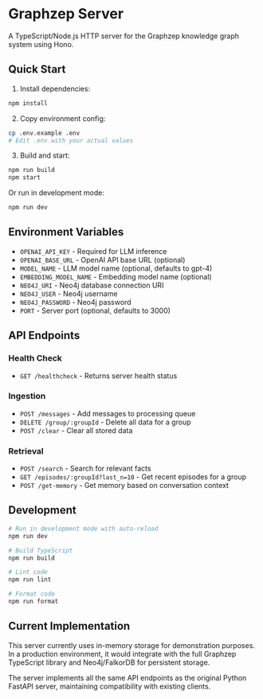 # Graphzep Server

A TypeScript/Node.js HTTP server for the Graphzep knowledge graph system using Hono.

## Quick Start

1. Install dependencies:
```bash
npm install
```

2. Copy environment config:
```bash
cp .env.example .env
# Edit .env with your actual values
```

3. Build and start:
```bash
npm run build
npm start
```

Or run in development mode:
```bash
npm run dev
```

## Environment Variables

- `OPENAI_API_KEY` - Required for LLM inference
- `OPENAI_BASE_URL` - OpenAI API base URL (optional)
- `MODEL_NAME` - LLM model name (optional, defaults to gpt-4)
- `EMBEDDING_MODEL_NAME` - Embedding model name (optional)
- `NEO4J_URI` - Neo4j database connection URI
- `NEO4J_USER` - Neo4j username
- `NEO4J_PASSWORD` - Neo4j password
- `PORT` - Server port (optional, defaults to 3000)

## API Endpoints

### Health Check
- `GET /healthcheck` - Returns server health status

### Ingestion
- `POST /messages` - Add messages to processing queue
- `DELETE /group/:groupId` - Delete all data for a group
- `POST /clear` - Clear all stored data

### Retrieval
- `POST /search` - Search for relevant facts
- `GET /episodes/:groupId?last_n=10` - Get recent episodes for a group
- `POST /get-memory` - Get memory based on conversation context

## Development

```bash
# Run in development mode with auto-reload
npm run dev

# Build TypeScript
npm run build

# Lint code
npm run lint

# Format code
npm run format
```

## Current Implementation

This server currently uses in-memory storage for demonstration purposes. In a production environment, it would integrate with the full Graphzep TypeScript library and Neo4j/FalkorDB for persistent storage.

The server implements all the same API endpoints as the original Python FastAPI server, maintaining compatibility with existing clients.